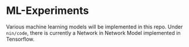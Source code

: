 # ML-Experiments

Various machine learning models will be implemented in this repo. Under `nin/code`, there is currently a Network in Network Model implemented in Tensorflow.
